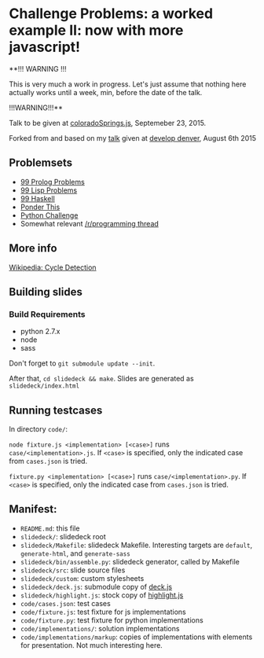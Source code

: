 # Challenge Problems: a worked example II: now with more javascript!

**!!! WARNING !!!

This is very much a work in progress.
Let's just assume that nothing here actually works until a week, min, before the
date of the talk.

!!!WARNING!!!**

Talk to be given at 
[coloradoSprings.js](http://www.meetup.com/coloradospringsjs/events/224113952/),
Septemeber 23, 2015.

Forked from and based on my
[talk](https://github.com/drewhutchison/dvlp2015) given at
[develop denver](https://developdenver.org/), August 6th 2015

## Problemsets

- [99 Prolog 
  Problems](http://www.ic.unicamp.br/~meidanis/courses/mc336/2009s2/prolog/problemas/)
- [99 Lisp 
  Problems](http://www.ic.unicamp.br/~meidanis/courses/mc336/2006s2/funcional/L-99_Ninety-Nine_Lisp_Problems.html)
- [99 Haskell](https://wiki.haskell.org/H-99:_Ninety-Nine_Haskell_Problems)
- [Ponder This](https://www.research.ibm.com/haifa/ponderthis/index.shtml)
- [Python Challenge](http://www.pythonchallenge.com/)
- Somewhat relevant [/r/programming 
  thread](http://www.reddit.com/r/programming/comments/70y1m/ask_proggit_does_anyone_know_of_an_online)

## More info

[Wikipedia: Cycle Detection](https://en.wikipedia.org/wiki/Cycle_detection)

## Building slides

### Build Requirements

- python 2.7.x
- node
- sass

Don't forget to `git submodule update --init`.

After that, `cd slidedeck && make`. Slides are generated as 
`slidedeck/index.html`

## Running testcases

In directory `code/`:

`node fixture.js <implementation> [<case>]` runs
`case/<implementation>.js`. If `<case>` is specified, only the indicated
case from `cases.json` is tried.

`fixture.py <implementation> [<case>]` runs
`case/<implementation>.py`. If `<case>` is specified, only the indicated
case from `cases.json` is tried.

## Manifest:

- `README.md`: this file
- `slidedeck/`: slidedeck root
- `slidedeck/Makefile`: slidedeck Makefile. Interesting targets are 
  `default`, `generate-html`, and `generate-sass`
- `slidedeck/bin/assemble.py`: slidedeck generator, called by Makefile
- `slidedeck/src`: slide source files
- `slidedeck/custom`: custom stylesheets
- `slidedeck/deck.js`: submodule copy of
  [deck.js](http://imakewebthings.com/deck.js/)
- `slidedeck/highlight.js`: stock copy of 
  [highlight.js](https://highlightjs.org/)
- `code/cases.json`: test cases
- `code/fixture.js`: test fixture for js implementations
- `code/fixture.py`: test fixture for python implementations
- `code/implementations/`: solution implementations
- `code/implementations/markup`: copies of implementations with <span>
   elements for presentation. Not much interesting here.
